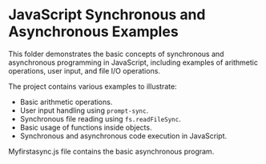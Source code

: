 # JavaScript Synchronous and Asynchronous Examples

This folder demonstrates the basic concepts of synchronous and asynchronous programming in JavaScript, including examples of arithmetic operations, user input, and file I/O operations.


The project contains various examples to illustrate:
- Basic arithmetic operations.
- User input handling using `prompt-sync`.
- Synchronous file reading using `fs.readFileSync`.
- Basic usage of functions inside objects.
- Synchronous and asynchronous code execution in JavaScript.

Myfirstasync.js file contains the basic asynchronous program.